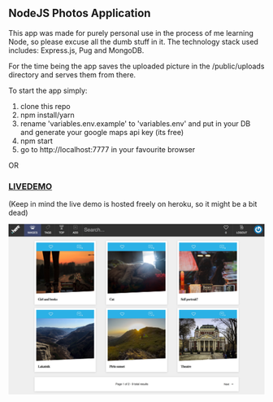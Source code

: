 ## NodeJS Photos Application

This app was made for purely personal use in the process of me learning Node, so please excuse all the dumb stuff in it.
The technology stack used includes:
Express.js, Pug and MongoDB.

For the time being the app saves the uploaded picture in the /public/uploads directory and serves them from there.

To start the app simply:
1. clone this repo
2. npm install/yarn
3. rename 'variables.env.example' to 'variables.env' and put in your DB and generate your google maps api key (its free)
3. npm start
4. go to http://localhost:7777 in your favourite browser

OR

### [LIVEDEMO](https://imageswithnode.herokuapp.com/images/page/1)
(Keep in mind the live demo is hosted freely on heroku, so it might be a bit dead)

![Alt text](/screenshots/mainscreen.jpg?raw=true "Application Main Screen")



